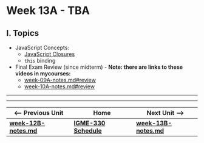 # Week 13A - TBA

## I. Topics

- JavaScript Concepts:
  - [JavaScript Closures](https://github.com/tonethar/IGME-330-Master/blob/master/notes/closure-notes.md)
  - `this` binding
- Final Exam Review (since midterm) - **Note: there are links to these videos in mycourses:**
  - [week-09A-notes.md#review](week-09A-notes.md#review)
  - [week-10A-notes.md#review](week-10A-notes.md#review)

<hr><hr>

| <-- Previous Unit | Home | Next Unit -->
| --- | --- | --- 
| [**week-12B-notes.md**](week-12B-notes.md)     |  [**IGME-330 Schedule**](../schedule.md) | [**week-13B-notes.md**](week-13B-notes.md)
